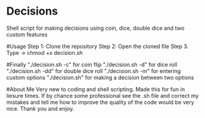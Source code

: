 # Decisions
Shell script for making decisions using coin, dice, double dice and two custom features

#Usage
Step 1: Clone the repository
Step 2: Open the cloned file
Step 3. Type -> chmod +x decision.sh

#Finally
"./decision.sh -c" for coin flip
"./decision.sh -d" for dice roll
"./decision.sh -dd" for double dice roll
"./decision.sh -m" for entering custom options
"./decision.sh" for making a decision between two options

#About Me
Very new to coding and shell scripting. Made this for fun in liesure times. If by chance some professional see the .sh file and correct my mistakes and tell me how to improve the quality of the code would be very nice.
Thank you and enjoy.

